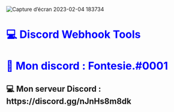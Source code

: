 ![Capture d’écran 2023-02-04 183734](https://user-images.githubusercontent.com/57833419/216781957-3a8f71dc-5200-44c0-993d-f8dd60a2644f.png)
<h1 style="color:blue;">💻 Discord Webhook Tools</h1>
<h1 style="color:blue;">
📶 Mon discord : Fontesie.#0001</h1>
<h2>💻 Mon serveur Discord : https://discord.gg/nJnHs8m8dk</h2>
